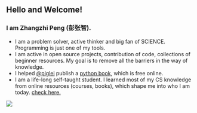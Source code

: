 ## Hello and Welcome! 


### I am Zhangzhi Peng (彭张智).

- I am a problem solver, active thinker and big fan of SCIENCE. Programming is just one of my tools. 
- I am active in open source projects, contribution of code, collections of beginner resources. My goal is to remove all the barriers in the way of knowledge.
- I helped [@piglei](https://github.com/piglei) publish a [python book](https://pengzhangzhi.github.io/one-python-craftsman/), which is free online.
- I am a life-long self-taught student. I learned most of my CS knowledge from online resources (courses, books), which shape me into who I am today. [check here.](https://pengzhangzhi.github.io/self-taught/)
<!-- 
#### FACTS ABOUT ME.

- skills:
    - Python (pytorch)
    - C/ C++. I have taken an online course 6.S081, where I use C to basically build a XV6 (an unix-like OS). I learn to appreciate the abstract designs behind OS (e.g., file system, and virtual memory) during the couse. 
    - Web Devlopment (front- and back-end)
        - front-end: bootstrap, layui, and of couse HTML, CSS, javascript.
        - back-end: JAVA (springboot), javascript (node.js framework: express) 
- 👯 Research intersts: Deep learning, representation learning, and self-supervised learning.
- 😄 Hobbys: 
    - System Design. System design is a huge topic that covers many areas like Software Design and operating system. I find desgining is not intellectually hard but requires philosophical wisdom. Sometimes to realize high performance you have to give up the efficiency or vice versa. The goal is to balance or compromise among various factors. My first principle is 'keep it simple & keep it stupid (K.I.S.S)' . 
    - sports: swimming, sanda (散打)... I love all kinds of sports, can not name them all. 
    - Vlog: Recording memories.
- 📫 Reach me: zhangzhipengcs@foxmail.com -->



![](https://github-readme-stats.vercel.app/api?username=pengzhangzhi&theme=dark)



